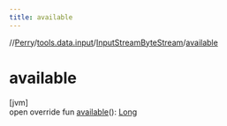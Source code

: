 ```yaml
---
title: available
---
```

//[Perry](../../../index.html)/[tools.data.input](../index.html)/[InputStreamByteStream](index.html)/[available](available.html)



# available



[jvm]\
open override fun [available](available.html)(): [Long](https://kotlinlang.org/api/latest/jvm/stdlib/kotlin/-long/index.html)




